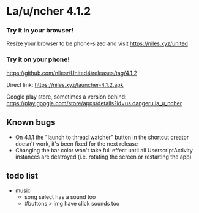 # La/u/ncher 4.1.2

### Try it in your browser!
Resize your browser to be phone-sized and visit https://niles.xyz/united

### Try it on your phone!
https://github.com/nilesr/United4/releases/tag/4.1.2

Direct link: https://niles.xyz/launcher-4.1.2.apk

Google play store, sometimes a version behind: https://play.google.com/store/apps/details?id=us.dangeru.la_u_ncher

## Known bugs

 - On 4.1.1 the "launch to thread watcher" button in the shortcut creator doesn't work, it's been fixed for the next release
 - Changing the bar color won't take full effect until all UserscriptActivity instances are destroyed (i.e. rotating the screen or restarting the app)

## todo list
- music
	- song select has a sound too
	- #buttons > img have click sounds too
